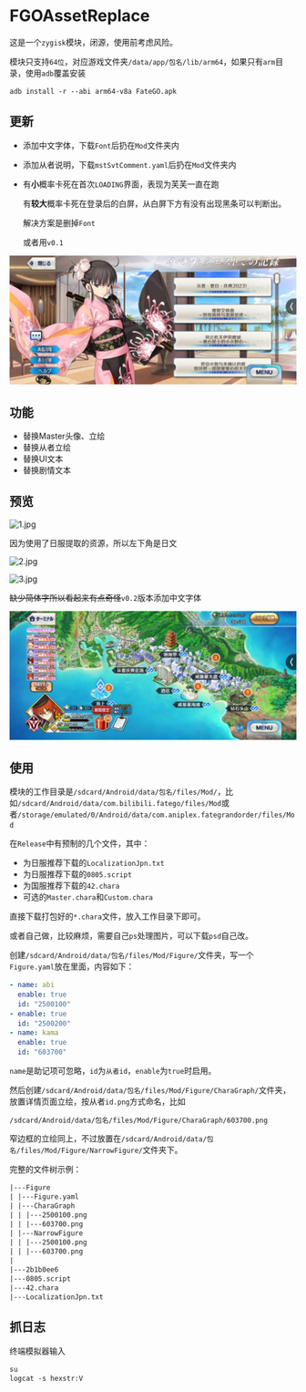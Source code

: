 # FGOAssetReplace

这是一个`zygisk`模块，闭源，使用前考虑风险。

模块只支持`64位`，对应游戏文件夹`/data/app/包名/lib/arm64`，如果只有`arm`目录，使用`adb`覆盖安装

```shell
adb install -r --abi arm64-v8a FateGO.apk
```

## 更新
- 添加中文字体，下载`Font`后扔在`Mod`文件夹内

- 添加从者说明，下载`mstSvtComment.yaml`后扔在`Mod`文件夹内

- 有**小**概率卡死在首次`LOADING`界面，表现为芙芙一直在跑

  有**较大**概率卡死在登录后的白屏，从白屏下方有没有出现黑条可以判断出。

  解决方案是删掉`Font`

  或者用`v0.1`

![5.jpg](https://github.com/hexstr/FGOAssetsModifyTool/blob/module/imgs/5.jpg?raw=true)

## 功能

- 替换Master头像、立绘
- 替换从者立绘
- 替换UI文本
- 替换剧情文本

## 预览
![1.jpg](https://github.com/hexstr/FGOAssetsModifyTool/blob/module/imgs/1.jpg?raw=true)

因为使用了日服提取的资源，所以左下角是日文

![2.jpg](https://github.com/hexstr/FGOAssetsModifyTool/blob/module/imgs/2.jpg?raw=true)


![3.jpg](https://github.com/hexstr/FGOAssetsModifyTool/blob/module/imgs/3.jpg?raw=true)

~~缺少简体字所以看起来有点奇怪~~`v0.2`版本添加中文字体

![4.jpg](https://github.com/hexstr/FGOAssetsModifyTool/blob/module/imgs/4.jpg?raw=true)

## 使用
模块的工作目录是`/sdcard/Android/data/包名/files/Mod/`，比如`/sdcard/Android/data/com.bilibili.fatego/files/Mod`或者`/storage/emulated/0/Android/data/com.aniplex.fategrandorder/files/Mod`

在`Release`中有预制的几个文件，其中：
- 为日服推荐下载的`LocalizationJpn.txt`
- 为日服推荐下载的`0805.script`
- 为国服推荐下载的`42.chara`
- 可选的`Master.chara`和`Custom.chara`

直接下载打包好的`*.chara`文件，放入工作目录下即可。

或者自己做，比较麻烦，需要自己`ps`处理图片，可以下载`psd`自己改。

创建`/sdcard/Android/data/包名/files/Mod/Figure/`文件夹，写一个`Figure.yaml`放在里面，内容如下：

```yaml
- name: abi
  enable: true
  id: "2500100"
- enable: true
  id: "2500200"
- name: kama
  enable: true
  id: "603700"
```

`name`是助记项可忽略，`id`为`从者id`，`enable`为`true`时启用。

然后创建`/sdcard/Android/data/包名/files/Mod/Figure/CharaGraph/`文件夹，放置详情页面立绘，按从者`id.png`方式命名，比如

`/sdcard/Android/data/包名/files/Mod/Figure/CharaGraph/603700.png`

窄边框的立绘同上，不过放置在`/sdcard/Android/data/包名/files/Mod/Figure/NarrowFigure/`文件夹下。

完整的文件树示例：

```shell
|---Figure
| |---Figure.yaml
| |---CharaGraph
| | |---2500100.png
| | |---603700.png
| |---NarrowFigure
| | |---2500100.png
| | |---603700.png
|
|---2b1b0ee6
|---0805.script
|---42.chara
|---LocalizationJpn.txt
```

## 抓日志

终端模拟器输入

```shell
su
logcat -s hexstr:V
```

